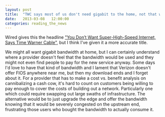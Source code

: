 ```yaml
---
layout: post
title:  "TWC says most of us don't need gigabit to the home, not that we don't want it"
date:   2013-03-08	 12:00:00
categories: reading_the_news
---
```

Wired gives this the headline ["You Don’t Want Super-High-Speed Internet, Says Time Warner Cable"](http://www.wired.com/wiredenterprise/2013/02/time-warner-cable/), but I think I've given it a more accurate title.

We might all want gigabit bandwidth at home, but I can certainly understand where a provider doesn't feel that the bandwidth would be used and they might not even find people to pay for the new service anyway. Some days I'd love to have that kind of bandwidth and I lament that Verizon doesn't offer FIOS anywhere near me, but then my download ends and I forget about it. For a provider that has to make a cost vs. benefit analysis on cannibalizing a cash cow, it's hard to count on customers being willing to pay enough to cover the costs of building out a network. Particularly one which could require swapping out large swaths of infrastructure. The alternative would be to just upgrade the edge and offer the bandwidth knowing that it would be severely congested on the upstream end, frustrating those users who bought the bandwidth to actually consume it.
